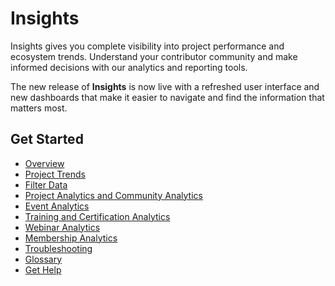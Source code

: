 # Insights

Insights gives you complete visibility into project performance and ecosystem trends. Understand your contributor community and make informed decisions with our analytics and reporting tools.

The new release of **Insights** is now live with a refreshed user interface and new dashboards that make it easier to navigate and find the information that matters most.

## Get Started <a href="#devanalyticsgettingstarted-getstarted" id="devanalyticsgettingstarted-getstarted"></a>

* [Overview](v2-current/insights-2.0/)
* [Project Trends](v2-current/project-trends/)
* [Filter Data](v2-current/project-trends/filter-data-by-time-range.md)
* [Project Analytics and Community Analytics](broken-reference)
* [Event Analytics](v2-current/event-analytics/)
* [Training and Certification Analytics](v2-current/training-and-certification-analytics/)
* [Webinar Analytics](v2-current/webinar-analytics/)
* [Membership Analytics](v2-current/membership-analytics/)
* [Troubleshooting](v1-deprecated/troubleshooting.md)
* [Glossary](v1-deprecated/glossary.md)
* [Get Help](v1-deprecated/get-help.md)
